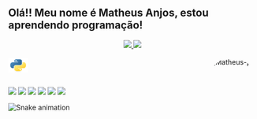 ## Olá!! Meu nome é Matheus Anjos, estou aprendendo programação!

<div align="center">
  <a href="https://github.com/matheusanjosdelima">
  <img height="190em" src="https://github-readme-stats.vercel.app/api?username=matheusanjosdelima&show_icons=true&theme=dark&include_all_commits=true&count_private=true"/>
  <img height="92em" src="https://github-readme-stats.vercel.app/api/top-langs/?username=matheusanjosdelima&layout=compact&langs_count=10&theme=dark"/>
</div>
  
<div style="display: inline_block"><br>
  <img align="center" alt="Matheus-Python" height="30" width="40" src="https://raw.githubusercontent.com/devicons/devicon/master/icons/python/python-original.svg">
  <img align="right" alt="Matheus-pic" height="150" style="border-radius:50px;" src="https://pbs.twimg.com/media/FFxuW6qXoAEuICn?format=jpg&name=large">
</div>
  
  ##
  
<div> 
  <a href="https://twitter.com/anjoslimatheus" target="_blank"><img src="https://img.shields.io/badge/Twitter-1DA1F2?style=for-the-badge&logo=twitter&logoColor=white" target="_blank"></a>
  <a href="https://instagram.com/matheus_anjos_lima" target="_blank"><img src="https://img.shields.io/badge/Instagram-E4405F?style=for-the-badge&logo=instagram&logoColor=white" target="_blank"></a>
   <a href="https://discord.io/anjoslimatheus" target="_blank"><img src="https://img.shields.io/badge/Discord-7289DA?style=for-the-badge&logo=discord&logoColor=white" target="_blank"></a> 
 	<a href="https://www.twitch.tv/anjoslimatheus" target="_blank"><img src="https://img.shields.io/badge/Twitch-9146FF?style=for-the-badge&logo=twitch&logoColor=white" target="_blank"></a>
  <a href = "mailto:matheusanjosdelima@gmail.com"><img src="https://img.shields.io/badge/-Gmail-%23333?style=for-the-badge&logo=gmail&logoColor=white" target="_blank"></a>
    <a href="https://www.linkedin.com/in/matheus-anjos-de-lima/" target="_blank"><img src="https://img.shields.io/badge/-LinkedIn-%230077B5?style=for-the-badge&logo=linkedin&logoColor=white" target="_blank"></a> 
<div>
 
<div> 
  
  ![Snake animation](https://github.com/matheusanjosdelima/matheusanjosdelima/blob/output/github-contribution-grid-snake.svg)
 
</div>

  

